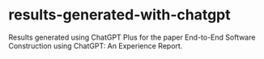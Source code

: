 # results-generated-with-chatgpt
Results generated using ChatGPT Plus for the paper End-to-End Software Construction using ChatGPT: An Experience Report.

